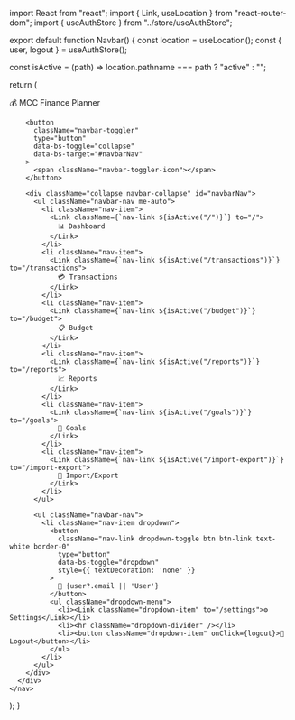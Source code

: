 import React from "react";
import { Link, useLocation } from "react-router-dom";
import { useAuthStore } from "../store/useAuthStore";

export default function Navbar() {
  const location = useLocation();
  const { user, logout } = useAuthStore();

  const isActive = (path) => location.pathname === path ? "active" : "";

  return (
    <nav className="navbar navbar-expand-lg navbar-dark bg-primary">
      <div className="container-fluid">
        <Link className="navbar-brand fw-bold" to="/">
          💰 MCC Finance Planner
        </Link>
        
        <button 
          className="navbar-toggler" 
          type="button" 
          data-bs-toggle="collapse" 
          data-bs-target="#navbarNav"
        >
          <span className="navbar-toggler-icon"></span>
        </button>
        
        <div className="collapse navbar-collapse" id="navbarNav">
          <ul className="navbar-nav me-auto">
            <li className="nav-item">
              <Link className={`nav-link ${isActive("/")}`} to="/">
                📊 Dashboard
              </Link>
            </li>
            <li className="nav-item">
              <Link className={`nav-link ${isActive("/transactions")}`} to="/transactions">
                💳 Transactions
              </Link>
            </li>
            <li className="nav-item">
              <Link className={`nav-link ${isActive("/budget")}`} to="/budget">
                📋 Budget
              </Link>
            </li>
            <li className="nav-item">
              <Link className={`nav-link ${isActive("/reports")}`} to="/reports">
                📈 Reports
              </Link>
            </li>
            <li className="nav-item">
              <Link className={`nav-link ${isActive("/goals")}`} to="/goals">
                🎯 Goals
              </Link>
            </li>
            <li className="nav-item">
              <Link className={`nav-link ${isActive("/import-export")}`} to="/import-export">
                📁 Import/Export
              </Link>
            </li>
          </ul>
          
          <ul className="navbar-nav">
            <li className="nav-item dropdown">
              <button 
                className="nav-link dropdown-toggle btn btn-link text-white border-0" 
                type="button" 
                data-bs-toggle="dropdown"
                style={{ textDecoration: 'none' }}
              >
                👤 {user?.email || 'User'}
              </button>
              <ul className="dropdown-menu">
                <li><Link className="dropdown-item" to="/settings">⚙️ Settings</Link></li>
                <li><hr className="dropdown-divider" /></li>
                <li><button className="dropdown-item" onClick={logout}>🚪 Logout</button></li>
              </ul>
            </li>
          </ul>
        </div>
      </div>
    </nav>
  );
}
